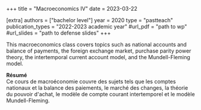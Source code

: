 +++
title = "Macroeconomics IV"
date = 2023-03-22

[extra]
authors = ["bachelor level"]
year = 2020
type = "pastteach"
publication_types = "2022-2023 academic year"
#url_pdf = "path to wp"
#url_slides = "path to defense slides"
+++

This macroeconomics class covers topics such as national accounts and balance of payments, the foreign exchange market, purchase parity power theory, the intertemporal current account model, and the Mundell-Fleming model.

**Résumé**    
Ce cours de macroéconomie couvre des sujets tels que les comptes nationaux et la balance des paiements, le marché des changes, la théorie du pouvoir d'achat, le modèle de compte courant intertemporel et le modèle Mundell-Fleming.